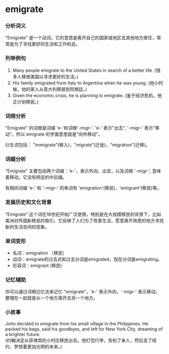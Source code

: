 # emigrate

### 分析词义

  

"Emigrate" 是一个动词，它的意思是离开自己的国家或地区去其他地方居住，常常是为了寻找更好的生活和工作机会。

  

### 列举例句

  

1.  Many people emigrate to the United States in search of a better life. (很多人移居美国以寻求更好的生活。)
2.  His family emigrated from Italy to Argentina when he was young. (他小时候，他的家人从意大利移居到阿根廷。)
3.  Given the economic crisis, he is planning to emigrate. (鉴于经济危机，他正计划移民。)

  

### 词根分析

  

"Emigrate" 的词根是词缀 'e-'和词根'-migr-'. 'e-' 表示"出去", '-migr-' 表示"移动"。所以 emigrate 的字面意思就是"向外移动"。

  

衍生词包括： "immigrate"(移入)，"migrate"(迁徙)，"migration"(迁移)。

  

### 词缀分析

  

"Emigrate" 主要包括两个词缀：'e-'，表示外向、出去，以及词根 '-migr-', 意味着移动。它没有明显的中后缀。

  

有相同词缀 'e-' 和 '-migr-' 的单词有 'emigration'(移民)，'emigrant'(移民)等。

  

### 发展历史和文化背景

  

"Emigrate" 这个词在18世纪开始广泛使用，特别是在大规模移民的背景下，比如美洲对外国新移民的吸引。它反映了人们为了改善生活，愿意离开熟悉的地方寻找新的生活空间的现象。

  

### 单词变形

  

*   名词：emigration （移民）
*   动词：emigrate的过去式和过去分词是emigrated，现在分词是emigrating。
*   形容词：emigrant (移民)

  

### 记忆辅助

  

你可以通过词根记忆法来记忆 "emigrate"，'e-' 表示外向，'-migr-' 表示移动， 整理在一起就是从一个地方离开去另一个地方。

  

### 小故事

  

John decided to emigrate from his small village in the Philippines. He packed his bags, said his goodbyes, and left for New York City, dreaming of a brighter future.  
(约翰决定从菲律宾的小村庄移民出去。他打包行李，告别了亲人，然后去了纽约，梦想着更加光明的未来。)
